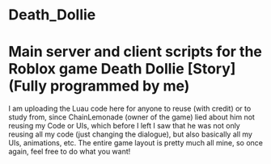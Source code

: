 # Death_Dollie

# Main server and client scripts for the Roblox game Death Dollie [Story] (Fully programmed by me)

I am uploading the Luau code here for anyone to reuse (with credit) or to study from, since ChainLemonade (owner of the game) lied about him not reusing my Code or UIs, which before I left I saw that he was not only reusing all my code (just changing the dialogue), but also basically all my UIs, animations, etc. The entire game layout is pretty much all mine, so once again, feel free to do what you want!
